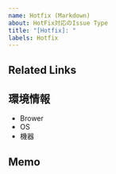 ```yaml
---
name: Hotfix (Markdown)
about: HotFix対応のIssue Type
title: "[Hotfix]: "
labels: Hotfix
---
```


## Related Links
<!-- 関連する Issue や、 Slack のリンクを記載する -->

## 環境情報
<!-- 環境情報を記載する -->
- Brower
- OS
- 機器

## Memo 
<!-- 補足事項を記載する -->
